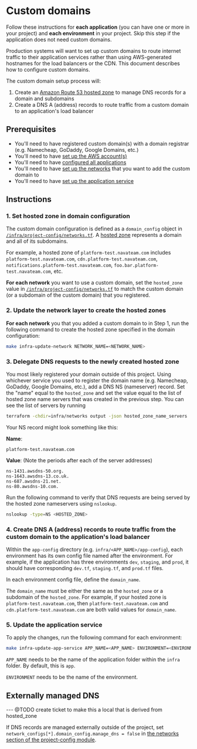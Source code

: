 # Custom domains

Follow these instructions for **each application** (you can have one or more in your project) and **each environment** in your project. Skip this step if the application does not need custom domains.

Production systems will want to set up custom domains to route internet traffic to their application services rather than using AWS-generated hostnames for the load balancers or the CDN. This document describes how to configure custom domains.

The custom domain setup process will:

1. Create an [Amazon Route 53 hosted zone](https://docs.aws.amazon.com/Route53/latest/DeveloperGuide/hosted-zones-working-with.html) to manage DNS records for a domain and subdomains
2. Create a DNS A (address) records to route traffic from a custom domain to an application's load balancer

## Prerequisites

* You'll need to have registered custom domain(s) with a domain registrar (e.g. Namecheap, GoDaddy, Google Domains, etc.)
* You'll need to have [set up the AWS account(s)](./set-up-aws-accounts.md)
* You'll need to have [configured all applications](./set-up-app-config.md)
* You'll need to have [set up the networks](./set-up-network.md) that you want to add the custom domain to
* You'll need to have [set up the application service](./set-up-app-service.md)

## Instructions

### 1. Set hosted zone in domain configuration

The custom domain configuration is defined as a `domain_config` object in [`/infra/project-config/networks.tf`](/infra/project-config/networks.tf). A [hosted zone](https://docs.aws.amazon.com/Route53/latest/DeveloperGuide/hosted-zones-working-with.html) represents a domain and all of its subdomains.

For example, a hosted zone of `platform-test.navateam.com` includes `platform-test.navateam.com`, `cdn.platform-test.navateam.com`, `notifications.platform-test.navateam.com`, `foo.bar.platform-test.navateam.com`, etc.

**For each network** you want to use a custom domain, set the `hosted_zone` value in [`/infra/project-config/networks.tf`](/infra/project-config/networks.tf) to match the custom domain (or a subdomain of the custom domain) that you registered.

### 2. Update the network layer to create the hosted zones

**For each network** you that you added a custom domain to in Step 1, run the following command to create the hosted zone specified in the domain configuration:

```bash
make infra-update-network NETWORK_NAME=<NETWORK_NAME>
```

### 3. Delegate DNS requests to the newly created hosted zone

You most likely registered your domain outside of this project. Using whichever service you used to register the domain name (e.g. Namecheap, GoDaddy, Google Domains, etc.), add a DNS NS (nameserver) record. Set the "name" equal to the `hosted_zone` and set the value equal to the list of hosted zone name servers that was created in the previous step. You can see the list of servers by running

```bash
terraform -chdir=infra/networks output -json hosted_zone_name_servers
```

Your NS record might look something like this:

**Name**:

```text
platform-test.navateam.com
```

**Value**: (Note the periods after each of the server addresses)

```text
ns-1431.awsdns-50.org.
ns-1643.awsdns-13.co.uk.
ns-687.awsdns-21.net.
ns-80.awsdns-10.com.
```

Run the following command to verify that DNS requests are being served by the hosted zone nameservers using `nslookup`.

```bash
nslookup -type=NS <HOSTED_ZONE>
```

### 4. Create DNS A (address) records to route traffic from the custom domain to the application's load balancer

Within the `app-config` directory (e.g. `infra/<APP_NAME>/app-config`), each environment has its own config file named after the environment. For example, if the application has three environments `dev`, `staging`, and `prod`, it should have corresponding `dev.tf`, `staging.tf`, and `prod.tf` files.

In each environment config file, define the `domain_name`.

The `domain_name` must be either the same as the `hosted_zone` or a subdomain of the `hosted_zone`. For example, if your hosted zone is `platform-test.navateam.com`, then `platform-test.navateam.com` and `cdn.platform-test.navateam.com` are both valid values for `domain_name`.

### 5. Update the application service

To apply the changes, run the following command for each environment:

```bash
make infra-update-app-service APP_NAME=<APP_NAME> ENVIRONMENT=<ENVIRONMENT>
```

`APP_NAME` needs to be the name of the application folder within the `infra` folder. By default, this is `app`.

`ENVIRONMENT` needs to be the name of the environment.

## Externally managed DNS

--- @TODO create ticket to make this a local that is derived from hosted_zone

If DNS records are managed externally outside of the project, set `network_configs[*].domain_config.manage_dns = false` in [the networks section of the project-config module](/infra/project-config/networks.tf).
